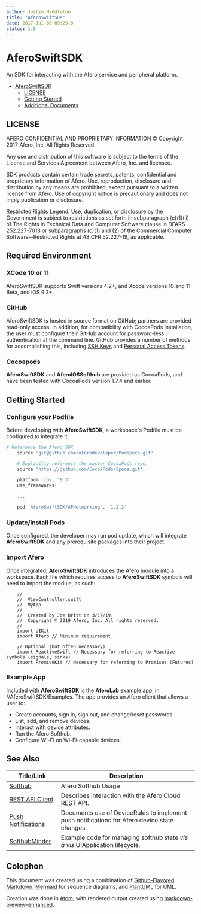 ```yaml
---
author: Justin Middleton
title: "AferoSwiftSDK"
date: 2017-Jul-09 09:29:0
status: 1.0
---
```


# AferoSwiftSDK

An SDK for interacting with the Afero service and peripheral platform.

<!-- @import "[TOC]" {cmd:"toc", depthFrom:2, depthTo:6, orderedList:true} -->
<!-- code_chunk_output -->

* [AferoSwiftSDK](#aferoswiftsdk)
	* [LICENSE](#license)
	* [Getting Started](#getting-started)
	* [Additional Documents](#additional-documents)

<!-- /code_chunk_output -->

## LICENSE

  AFERO CONFIDENTIAL AND PROPRIETARY INFORMATION
  © Copyright 2017 Afero, Inc, All Rights Reserved.

  Any use and distribution of this software is subject to the terms
  of the License and Services Agreement between Afero, Inc. and licensee.

  SDK products contain certain trade secrets, patents, confidential and
  proprietary information of Afero.  Use, reproduction, disclosure
  and distribution by any means are prohibited, except pursuant to
  a written license from Afero. Use of copyright notice is
  precautionary and does not imply publication or disclosure.

  Restricted Rights Legend:
  Use, duplication, or disclosure by the Government is subject to
  restrictions as set forth in subparagraph (c)(1)(ii) of The
  Rights in Technical Data and Computer Software clause in DFARS
  252.227-7013 or subparagraphs (c)(1) and (2) of the Commercial
  Computer Software--Restricted Rights at 48 CFR 52.227-19, as
  applicable.

## Required Environment
### XCode 10 or 11
AferoSwiftSDK supports Swift versions 4.2+, and Xcode versions 10 and 11 Beta, and iOS 9.3+.
### GitHub
AferoSwiftSDK is hosted in source format on GitHub; partners are provided read-only access. In addition, for compatibility with CocoaPods installation, the user must configure their GitHub account for password-less authentication at the command line. GitHub provides a number of methods for accomplishing this, including [SSH Keys](https://help.github.com/en/articles/adding-a-new-ssh-key-to-your-github-account) and [Personal Access Tokens](https://help.github.com/en/articles/creating-a-personal-access-token-for-the-command-line).
### Cocoapods
**AferoSwiftSDK** and **AferoIOSSofthub** are provided as CocoaPods, and have been tested with CocoaPods version 1.7.4 and earlier.

## Getting Started
### Configure your Podfile
Before developing with **AferoSwiftSDK**, a workspace's Podfile must be configured to integrate it:
```ruby
# Reference the Afero SDK
    source 'git@github.com:aferodeveloper/Podspecs.git'

    # Explicitly reference the master CocoaPods repo.
    source 'https://github.com/CocoaPods/Specs.git'

    platform :ios, '9.3'
    use_frameworks!

    ...

    pod 'AferoSwiftSDK/AFNetworking', '1.2.2' 
```
### Update/Install Pods
Once configured, the developer may run pod update, which will integrate **AferoSwiftSDK** and any prerequisite packages into their project.
### Import Afero
Once integrated, **AferoSwiftSDK** introduces the Afero module into a workspace. Each file which requires access to **AferoSwiftSDK** symbols will need to import the module, as such:
```
    //
    //  ViewController.swift
    //  MyApp
    //
    //  Created by Joe Britt on 3/17/19.
    //  Copyright © 2019 Afero, Inc. All rights reserved.
    // 
    import UIKit
    import Afero // Minimum requirement

    // Optional (but often necessary)
    import ReactiveSwift // Necessary for referring to Reactive symbols (signals, sinks)
    import PromiseKit // Necessary for referring to Promises (Futures)
```
### Example App
Included with **AferoSwiftSDK** is the **AferoLab** example app, in //AferoSwiftSDK/Examples. The app provides an Afero client that allows a user to:
  * Create accounts, sign in, sign out, and change/reset passwords.
  * List, add, and remove devices.
  * Interact with device attributes.
  * Run the Afero Softhub.
  * Configure Wi-Fi on Wi-Fi-capable devices. 

## See Also

| Title/Link | Description |
| - | - |
| [Softhub] | Afero Softhub Usage |
| [REST API Client][rest-api-client] | Describes interaction with the Afero Cloud REST API. |
| [Push Notifications][push-notifications] | Documents use of DeviceRules to implement push notifications for Afero device state changes. |
| [SofthubMinder] | Example code for managing softhub state *vis á vis*  UIApplication lifecycle. |

[aferodeveloper]: https://github.com/aferodeveloper
[AferoIOSSofthub]: https://github.com/aferodeveloper/AferoIOSSofthub
[AferoSwiftSDK]: https://github.com/aferodeveloper/AferoSwiftSDK
[AferoLab]: https://github.com/aferodeveloper/AferoSwiftSDK/tree/master/Examples/AferoLab
[Softhub]: https://github.com/aferodeveloper/AferoSwiftSDK/blob/master/Docs/Softhub.md
[SofthubMinder]:https://github.com/aferodeveloper/AferoSwiftSDK/blob/master/Examples/AferoLab/AferoLab/SofthubMinder.swift
[push-notifications]: Docs/Push_Notifications.md
[rest-api-client]: Docs/RESTApiClient.md
[api-ref]: Docs/Reference/index.html

## Colophon

This document was created using a combination of  [Github-Flavored Markdown](https://github.github.com/gfm/),
[Mermaid](https://mermaidjs.github.io) for sequence diagrams, and
[PlantUML](http://plantuml.com) for UML.

Creation was done in [Atom](), with rendered output created using [markdown-preview-enhanced](https://github.com/shd101wyy/markdown-preview-enhanced).
